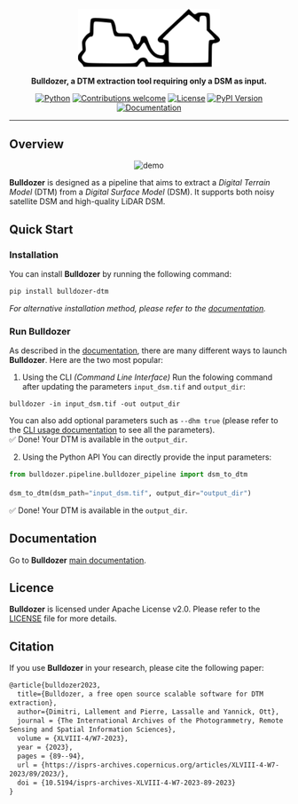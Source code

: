 <div align="center">
    <img src="https://raw.githubusercontent.com/CNES/bulldozer/master/docs/source/images/bulldozer_logo.png" width=256>

**Bulldozer, a DTM extraction tool requiring only a DSM as input.**

[![Python](https://img.shields.io/badge/python-v3.8+-blue.svg)](https://www.python.org/downloads/release/python-380/)
[![Contributions welcome](https://img.shields.io/badge/contributions-welcome-orange.svg)](CONTRIBUTING.md)
[![License](https://img.shields.io/badge/License-Apache%202.0-blue.svg)](https://opensource.org/licenses/Apache-2.0)
[![PyPI Version](https://img.shields.io/pypi/v/bulldozer-dtm?color=%2334D058&label=pypi%20package)](https://pypi.org/project/bulldozer-dtm/)
[![Documentation](https://readthedocs.org/projects/bulldozer/badge/?version=stable)](https://bulldozer.readthedocs.io/?badge=stable)
</div>

---

## Overview

<div align="center">
<img src="https://raw.githubusercontent.com/CNES/bulldozer/master/docs/source/images/result_overview.gif" alt="demo" width="400"/>
</div>

**Bulldozer** is designed as a pipeline that aims to extract a *Digital Terrain Model* (DTM) from a *Digital Surface Model* (DSM). It supports both noisy satellite DSM and high-quality LiDAR DSM.  

## Quick Start

### Installation
You can install **Bulldozer** by running the following command:
```sh
pip install bulldozer-dtm
```
*For alternative installation method, please refer to the [documentation](https://bulldozer.readthedocs.io/en/stable/installation.html).*

### Run **Bulldozer**

As described in the [documentation](https://bulldozer.readthedocs.io/en/stable/run_bulldozer.html), there are many different ways to launch **Bulldozer**. Here are the two most popular:

1. Using the CLI *(Command Line Interface)*
Run the folowing command after updating the parameters `input_dsm.tif` and `output_dir`:
```console
bulldozer -in input_dsm.tif -out output_dir
```
You can also add optional parameters such as `--dhm true` (please refer to the [CLI usage documentation](https://bulldozer.readthedocs.io/en/stable/run_bulldozer_cli.html) to see all the parameters).  
✅ Done! Your DTM is available in the `output_dir`.

2. Using the Python API
You can directly provide the input parameters:
```python
from bulldozer.pipeline.bulldozer_pipeline import dsm_to_dtm

dsm_to_dtm(dsm_path="input_dsm.tif", output_dir="output_dir")
```
✅ Done! Your DTM is available in the `output_dir`.

## Documentation

Go to **Bulldozer** [main documentation](https://bulldozer.readthedocs.io/?badge=latest).

## Licence

**Bulldozer**  is licensed under Apache License v2.0. Please refer to the [LICENSE](LICENSE) file for more details.

## <a name="Citation"></a>Citation
If you use **Bulldozer** in your research, please cite the following paper:
```text
@article{bulldozer2023,
  title={Bulldozer, a free open source scalable software for DTM extraction},
  author={Dimitri, Lallement and Pierre, Lassalle and Yannick, Ott},
  journal = {The International Archives of the Photogrammetry, Remote Sensing and Spatial Information Sciences},
  volume = {XLVIII-4/W7-2023},
  year = {2023},
  pages = {89--94},
  url = {https://isprs-archives.copernicus.org/articles/XLVIII-4-W7-2023/89/2023/},
  doi = {10.5194/isprs-archives-XLVIII-4-W7-2023-89-2023}
}
```
